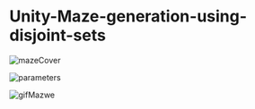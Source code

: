 # Unity-Maze-generation-using-disjoint-sets


![mazeCover](https://user-images.githubusercontent.com/72280379/196811359-9cd38f5f-e00a-485b-b4bd-922bd84081d0.jpg)



![parameters](https://user-images.githubusercontent.com/72280379/197043839-c21b8e2f-d337-411e-b5f6-59e9c8c78c2c.jpg)


![gifMazwe](https://user-images.githubusercontent.com/72280379/196811398-d209820e-3bfb-4014-a763-bdb0f0c3d346.gif)
